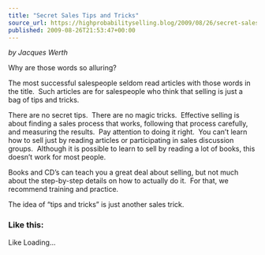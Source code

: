 ```yaml
---
title: "Secret Sales Tips and Tricks"
source_url: https://highprobabilityselling.blog/2009/08/26/secret-sales-tips-and-tricks
published: 2009-08-26T21:53:47+00:00
---
```

*by Jacques Werth*


Why are those words so alluring?


The most successful salespeople seldom read articles with those words in the title.  Such articles are for salespeople who think that selling is just a bag of tips and tricks.


There are no secret tips.  There are no magic tricks.  Effective selling is about finding a sales process that works, following that process carefully, and measuring the results.  Pay attention to doing it right.  You can’t learn how to sell just by reading articles or participating in sales discussion groups.  Although it is possible to learn to sell by reading a lot of books, this doesn’t work for most people.


Books and CD’s can teach you a great deal about selling, but not much about the step\-by\-step details on how to actually do it.  For that, we recommend training and practice.


The idea of “tips and tricks” is just another sales trick.


### Like this:

Like Loading...
